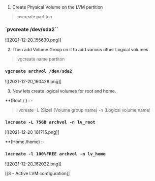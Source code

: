 1. Create Physical Volume on the LVM partition

> pvcreate partiton

### `pvcreate /dev/sda2``

![[2021-12-20_155630.png]]

2. Then add Volume Group on it to add various other Logical volumes

> vgcreate name partiton

### `vgcreate archvol /dev/sda2`

![[2021-12-20_160428.png]]

3. Now lets create logical volumes for root and home.

**(Root / )  : -

> lvcreate -L (Size) (Volume group name) -n (Logical volume name)

### `lvcreate -L 75GB archvol -n lv_root`

![[2021-12-20_161715.png]]

**(Home /home) :-

### ``lvcreate -l 100%FREE archvol -n lv_home``

![[2021-12-20_162022.png]]

[[8 - Active LVM configuration]]



